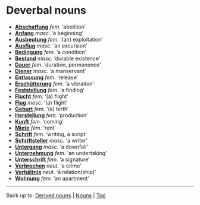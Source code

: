 # Deverbal nouns

- **[Abschaffung](a/ab/Abschaffung.md)** *fem.* ‘abolition’
- **[Anfang](a/an/Anfang.md)** *masc.* ‘a beginning’
- **[Ausbeutung](a/au/Ausbeutung.md)** *fem.* ‘(an) exploitation’
- **[Ausflug](a/au/Ausflug.md)** *masc.* ‘an excursion’
- **[Bedingung](b/be/Bedingung.md)** *fem.* ‘a condition’
- **[Bestand](b/be/Bestand.md)** *masc.* ‘durable existence’
- **[Dauer](d/da/Dauer.md)** *fem.* ‘duration, permanence’
- **[Diener](d/di/Diener.md)** *masc.* ‘a manservant’
- **[Entlassung](e/en/Entlassung.md)** *fem.* ‘release’
- **[Erschütterung](e/er/Erschuetterung.md)** *fem.* ‘a vibration’
- **[Feststellung](f/fe/Feststellung.md)** *fem.* ‘a finding’
- **[Flucht](f/fl/Flucht.md)** *fem.* ‘(a) flight’
- **[Flug](f/fl/Flug.md)** *masc.* ‘(a) flight’
- **[Geburt](g/ge/Geburt.md)** *fem.* ‘(a) birth’
- **[Herstellung](h/he/Herstellung.md)** *fem.* ‘production’
- **[Kunft](k/ku/Kunft.md)** *fem.* ‘coming’
- **[Miete](m/mi/Miete.md)** *fem.* ‘rent’
- **[Schrift](s/sc/Schrift.md)** *fem.* ‘writing, a script’
- **[Schriftsteller](s/sc/Schriftsteller.md)** *masc.* ‘a writer’
- **[Untergang](u/un/Untergang.md)** *masc.* ‘a downfall’
- **[Unternehmung](u/un/Unternehmung.md)** *fem.* ‘an undertaking’
- **[Unterschrift](u/un/Unterschrift.md)** *fem.* ‘a signature’
- **[Verbrechen](v/ve/Verbrechen.md)** *neut.* ‘a crime’
- **[Verhältnis](v/ve/Verhaeltnis.md)** *neut.* ‘a relation(ship)’
- **[Wohnung](w/wo/Wohnung.md)** *fem.* ‘an apartment’

----

Back up to: [Derived nouns](derivedNouns.md) | [Nouns](index.md) | [Top](../index.md)

